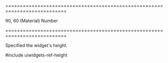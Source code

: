 ===========================================================================
<!--default-->90, 60 (Material)<!--/default-->
<!--type-->Number<!--/type-->
===========================================================================

<!--shortDescription-->
Specified the widget's height.
<!--/shortDescription-->

<!--fullDescription-->
#include uiwidgets-ref-height
<!--/fullDescription-->